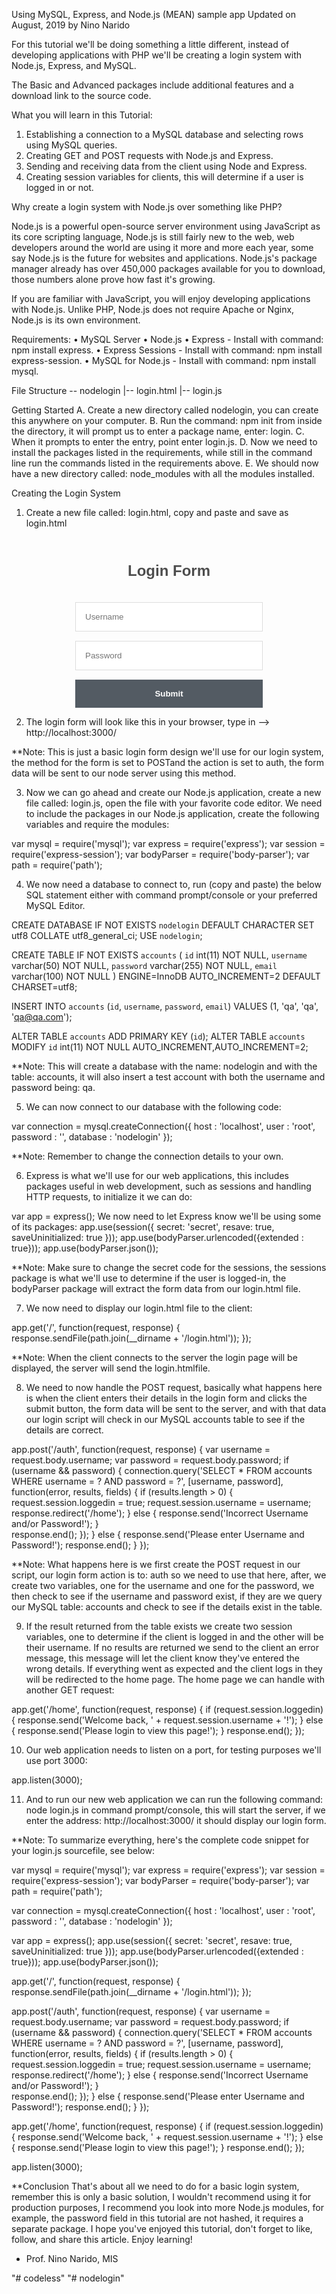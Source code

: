 Using MySQL, Express, and Node.js (MEAN) sample app
Updated on August, 2019 by Nino Narido

For this tutorial we'll be doing something a little different, instead of developing applications with PHP we'll be creating a login system with Node.js, Express, and MySQL.

The Basic and Advanced packages include additional features and a download link to the source code.

What you will learn in this Tutorial: 
1. Establishing a connection to a MySQL database and selecting rows using MySQL queries.
2. Creating GET and POST requests with Node.js and Express.
3. Sending and receiving data from the client using Node and Express.
4. Creating session variables for clients, this will determine if a user is logged in or not.

Why create a login system with Node.js over something like PHP?

Node.js is a powerful open-source server environment using JavaScript as its core scripting language, Node.js is still fairly new to the web, web developers around the world are using it more and more each year, some say Node.js is the future for websites and applications.
Node.js's package manager already has over 450,000 packages available for you to download, those numbers alone prove how fast it's growing.

If you are familiar with JavaScript, you will enjoy developing applications with Node.js.
Unlike PHP, Node.js does not require Apache or Nginx, Node.js is its own environment.

Requirements:
• MySQL Server
• Node.js
• Express - Install with command: npm install express.
• Express Sessions - Install with command: npm install express-session.
• MySQL for Node.js - Install with command: npm install mysql.

File Structure
\-- nodelogin
  |-- login.html
  |-- login.js
  
Getting Started
A. Create a new directory called nodelogin, you can create this anywhere on your computer.
B. Run the command: npm init from inside the directory, it will prompt us to enter a package name, enter: login.
C. When it prompts to enter the entry, point enter login.js.
D. Now we need to install the packages listed in the requirements, while still in the command line run the commands listed in the requirements above.
E. We should now have a new directory called: node_modules with all the modules installed.


Creating the Login System
1. Create a new file called: login.html, copy and paste and save as login.html

<!DOCTYPE html>
<html>
	<head>
		<meta charset="utf-8">
		<title>Login Form Tutorial</title>
		<style>
		.login-form {
			width: 300px;
			margin: 0 auto;
			font-family: Tahoma, Geneva, sans-serif;
		}
		.login-form h1 {
			text-align: center;
			color: #4d4d4d;
			font-size: 24px;
			padding: 20px 0 20px 0;
		}
		.login-form input[type="password"],
		.login-form input[type="text"] {
			width: 100%;
			padding: 15px;
			border: 1px solid #dddddd;
			margin-bottom: 15px;
			box-sizing:border-box;
		}
		.login-form input[type="submit"] {
			width: 100%;
			padding: 15px;
			background-color: #535b63;
			border: 0;
			box-sizing: border-box;
			cursor: pointer;
			font-weight: bold;
			color: #ffffff;
		}
		</style>
	</head>
	<body>
		<div class="login-form">
			<h1>Login Form</h1>
			<form action="auth" method="POST">
				<input type="text" name="username" placeholder="Username" required>
				<input type="password" name="password" placeholder="Password" required>
				<input type="submit">
			</form>
		</div>
	</body>
</html>


2. The login form will look like this in your browser, type in -->  http://localhost:3000/

**Note: This is just a basic login form design we'll use for our login system, the method for the form is set to POSTand the action is set to auth, the form data will be sent to our node server using this method.

3. Now we can go ahead and create our Node.js application, create a new file called: login.js, open the file with your favorite code editor.  We need to include the packages in our Node.js application, create the following variables and require the modules:

var mysql = require('mysql');
var express = require('express');
var session = require('express-session');
var bodyParser = require('body-parser');
var path = require('path');

4. We now need a database to connect to, run (copy and paste) the below SQL statement either with command prompt/console or your preferred MySQL Editor.

CREATE DATABASE IF NOT EXISTS `nodelogin` DEFAULT CHARACTER SET utf8 COLLATE utf8_general_ci;
USE `nodelogin`;

CREATE TABLE IF NOT EXISTS `accounts` (
  `id` int(11) NOT NULL,
  `username` varchar(50) NOT NULL,
  `password` varchar(255) NOT NULL,
  `email` varchar(100) NOT NULL
) ENGINE=InnoDB AUTO_INCREMENT=2 DEFAULT CHARSET=utf8;

INSERT INTO `accounts` (`id`, `username`, `password`, `email`) VALUES (1, 'qa', 'qa', 'qa@qa.com');

ALTER TABLE `accounts` ADD PRIMARY KEY (`id`);
ALTER TABLE `accounts` MODIFY `id` int(11) NOT NULL AUTO_INCREMENT,AUTO_INCREMENT=2;

**Note:  This will create a database with the name: nodelogin and with the table: accounts, it will also insert a test account with both the username and password being: qa.

5. We can now connect to our database with the following code:

var connection = mysql.createConnection({
	host     : 'localhost',
	user     : 'root',
	password : '',
	database : 'nodelogin'
});

**Note:  Remember to change the connection details to your own.

6. Express is what we'll use for our web applications, this includes packages useful in web development, such as sessions and handling HTTP requests, to initialize it we can do:

var app = express();
We now need to let Express know we'll be using some of its packages:
app.use(session({
	secret: 'secret',
	resave: true,
	saveUninitialized: true
}));
app.use(bodyParser.urlencoded({extended : true}));
app.use(bodyParser.json());

**Note: Make sure to change the secret code for the sessions, the sessions package is what we'll use to determine if the user is logged-in, the bodyParser package will extract the form data from our login.html file.

7. We now need to display our login.html file to the client:

app.get('/', function(request, response) {
	response.sendFile(path.join(__dirname + '/login.html'));
});

**Note: When the client connects to the server the login page will be displayed, the server will send the login.htmlfile.

8. We need to now handle the POST request, basically what happens here is when the client enters their details in the login form and clicks the submit button, the form data will be sent to the server, and with that data our login script will check in our MySQL accounts table to see if the details are correct.

app.post('/auth', function(request, response) {
	var username = request.body.username;
	var password = request.body.password;
	if (username && password) {
		connection.query('SELECT * FROM accounts WHERE username = ? AND password = ?', [username, password], function(error, results, fields) {
			if (results.length > 0) {
				request.session.loggedin = true;
				request.session.username = username;
				response.redirect('/home');
			} else {
				response.send('Incorrect Username and/or Password!');
			}			
			response.end();
		});
	} else {
		response.send('Please enter Username and Password!');
		response.end();
	}
});

**Note: What happens here is we first create the POST request in our script, our login form action is to: auth so we need to use that here, after, we create two variables, one for the username and one for the password, we then check to see if the username and password exist, if they are we query our MySQL table: accounts and check to see if the details exist in the table.

9. If the result returned from the table exists we create two session variables, one to determine if the client is logged in and the other will be their username.
If no results are returned we send to the client an error message, this message will let the client know they've entered the wrong details.
If everything went as expected and the client logs in they will be redirected to the home page.
The home page we can handle with another GET request:

app.get('/home', function(request, response) {
	if (request.session.loggedin) {
		response.send('Welcome back, ' + request.session.username + '!');
	} else {
		response.send('Please login to view this page!');
	}
	response.end();
});

10. Our web application needs to listen on a port, for testing purposes we'll use port 3000:

app.listen(3000);

11. And to run our new web application we can run the following command: node login.js in command prompt/console, this will start the server, if we enter the address: http://localhost:3000/ it should display our login form.


**Note: To summarize everything, here's the complete code snippet for your login.js sourcefile, see below:

var mysql = require('mysql');
var express = require('express');
var session = require('express-session');
var bodyParser = require('body-parser');
var path = require('path');

var connection = mysql.createConnection({
	host     : 'localhost',
	user     : 'root',
	password : '',
	database : 'nodelogin'
});

var app = express();
app.use(session({
	secret: 'secret',
	resave: true,
	saveUninitialized: true
}));
app.use(bodyParser.urlencoded({extended : true}));
app.use(bodyParser.json());

app.get('/', function(request, response) {
	response.sendFile(path.join(__dirname + '/login.html'));
});

app.post('/auth', function(request, response) {
	var username = request.body.username;
	var password = request.body.password;
	if (username && password) {
		connection.query('SELECT * FROM accounts WHERE username = ? AND password = ?', [username, password], function(error, results, fields) {
			if (results.length > 0) {
				request.session.loggedin = true;
				request.session.username = username;
				response.redirect('/home');
			} else {
				response.send('Incorrect Username and/or Password!');
			}			
			response.end();
		});
	} else {
		response.send('Please enter Username and Password!');
		response.end();
	}
});

app.get('/home', function(request, response) {
	if (request.session.loggedin) {
		response.send('Welcome back, ' + request.session.username + '!');
	} else {
		response.send('Please login to view this page!');
	}
	response.end();
});

app.listen(3000);


**Conclusion
That's about all we need to do for a basic login system, remember this is only a basic solution, I wouldn't recommend using it for production purposes, I recommend you look into more Node.js modules, for example, the password field in this tutorial are not hashed, it requires a separate package. I hope you've enjoyed this tutorial, don't forget to like, follow, and share this article.
Enjoy learning!

- Prof. Nino Narido, MIS

"# codeless" 
"# nodelogin" 
